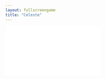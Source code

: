 ```yaml
---
layout: fullscreengame
title: "Celeste"
---
```

<embed src="src/" width="auto" height="auto" allowfullscreen>
